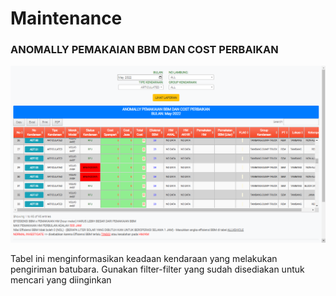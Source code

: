 # Maintenance

### ANOMALLY PEMAKAIAN BBM DAN COST PERBAIKAN

![](../.gitbook/assets/ANOMALI.png)

Tabel ini menginformasikan keadaan kendaraan yang melakukan pengiriman batubara. Gunakan filter-filter yang sudah disediakan untuk mencari yang diinginkan
